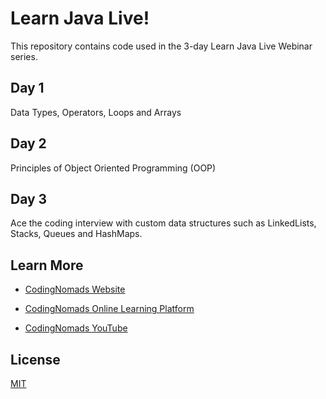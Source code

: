 # Learn Java Live!

This repository contains code used in the 3-day Learn Java Live Webinar series.

## Day 1
Data Types, Operators, Loops and Arrays

## Day 2
Principles of Object Oriented Programming (OOP)

## Day 3
Ace the coding interview with custom data structures such as LinkedLists, Stacks, Queues and HashMaps.

## Learn More
* [CodingNomads Website](https://codingnomads.co)

* [CodingNomads Online Learning Platform](https://platform.codingnomads.co)

* [CodingNomads YouTube](https://www.youtube.com/channel/UCGA2DeCbZH4pTq7Mmh24-4A)

## License
[MIT](https://choosealicense.com/licenses/mit/)
